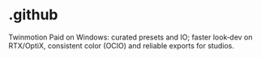 # .github
Twinmotion Paid on Windows: curated presets and IO; faster look‑dev on RTX/OptiX, consistent color (OCIO) and reliable exports for studios.
